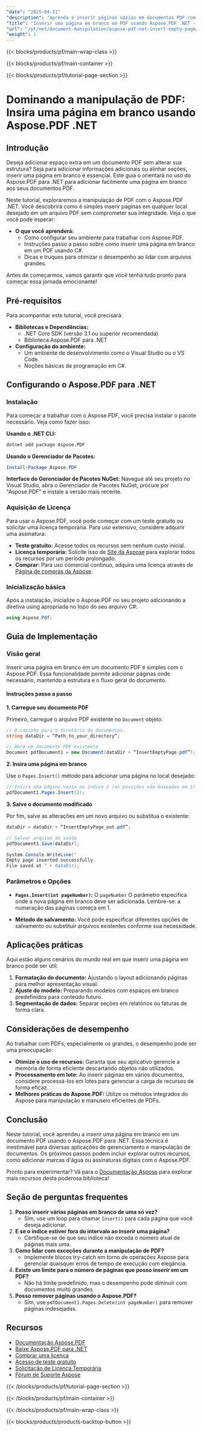 ```yaml
---
"date": "2025-04-11"
"description": "Aprenda a inserir páginas vazias em documentos PDF com facilidade usando o Aspose.PDF para .NET. Siga este guia passo a passo para aprimorar suas habilidades de manipulação de documentos."
"title": "Inserir uma página em branco em PDF usando Aspose.PDF .NET - Um guia completo"
"url": "/pt/net/document-manipulation/aspose-pdf-net-insert-empty-page/"
"weight": 1
---
```


{{< blocks/products/pf/main-wrap-class >}}

{{< blocks/products/pf/main-container >}}

{{< blocks/products/pf/tutorial-page-section >}}


# Dominando a manipulação de PDF: Insira uma página em branco usando Aspose.PDF .NET

## Introdução

Deseja adicionar espaço extra em um documento PDF sem alterar sua estrutura? Seja para adicionar informações adicionais ou alinhar seções, inserir uma página em branco é essencial. Este guia o orientará no uso do Aspose.PDF para .NET para adicionar facilmente uma página em branco aos seus documentos PDF.

Neste tutorial, exploraremos a manipulação de PDF com o Aspose.PDF .NET. Você descobrirá como é simples inserir páginas em qualquer local desejado em um arquivo PDF sem comprometer sua integridade. Veja o que você pode esperar:

- **O que você aprenderá:**
  - Como configurar seu ambiente para trabalhar com Aspose.PDF.
  - Instruções passo a passo sobre como inserir uma página em branco em um PDF usando C#.
  - Dicas e truques para otimizar o desempenho ao lidar com arquivos grandes.

Antes de começarmos, vamos garantir que você tenha tudo pronto para começar essa jornada emocionante!

## Pré-requisitos

Para acompanhar este tutorial, você precisará:

- **Bibliotecas e Dependências:** 
  - .NET Core SDK (versão 3.1 ou superior recomendada)
  - Biblioteca Aspose.PDF para .NET
- **Configuração do ambiente:**
  - Um ambiente de desenvolvimento como o Visual Studio ou o VS Code.
  - Noções básicas de programação em C#.

## Configurando o Aspose.PDF para .NET

### Instalação

Para começar a trabalhar com o Aspose.PDF, você precisa instalar o pacote necessário. Veja como fazer isso:

**Usando o .NET CLI:**

```bash
dotnet add package Aspose.PDF
```

**Usando o Gerenciador de Pacotes:**

```powershell
Install-Package Aspose.PDF
```

**Interface do Gerenciador de Pacotes NuGet:**
Navegue até seu projeto no Visual Studio, abra o Gerenciador de Pacotes NuGet, procure por "Aspose.PDF" e instale a versão mais recente.

### Aquisição de Licença

Para usar o Aspose.PDF, você pode começar com um teste gratuito ou solicitar uma licença temporária. Para uso extensivo, considere adquirir uma assinatura:

- **Teste gratuito:** Acesse todos os recursos sem nenhum custo inicial.
- **Licença temporária:** Solicite isso de [Site da Aspose](https://purchase.aspose.com/temporary-license/) para explorar todos os recursos por um período prolongado.
- **Comprar:** Para uso comercial contínuo, adquira uma licença através de [Página de compras da Aspose](https://purchase.aspose.com/buy).

### Inicialização básica

Após a instalação, inicialize o Aspose.PDF no seu projeto adicionando a diretiva using apropriada no topo do seu arquivo C#:

```csharp
using Aspose.Pdf;
```

## Guia de Implementação

### Visão geral

Inserir uma página em branco em um documento PDF é simples com o Aspose.PDF. Essa funcionalidade permite adicionar páginas onde necessário, mantendo a estrutura e o fluxo geral do documento.

#### Instruções passo a passo

**1. Carregue seu documento PDF**

Primeiro, carregue o arquivo PDF existente no `Document` objeto:

```csharp
// O caminho para o diretório de documentos.
string dataDir = “Path_to_your_directory”;

// Abra um documento PDF existente
Document pdfDocument1 = new Document(dataDir + “InsertEmptyPage.pdf”);
```

**2. Insira uma página em branco**

Use o `Pages.Insert()` método para adicionar uma página no local desejado:

```csharp
// Insira uma página vazia no índice 2 (as posições são baseadas em 1)
pdfDocument1.Pages.Insert(2);
```

**3. Salve o documento modificado**

Por fim, salve as alterações em um novo arquivo ou substitua o existente:

```csharp
dataDir = dataDir + “InsertEmptyPage_out.pdf”;

// Salvar arquivo de saída
pdfDocument1.Save(dataDir);

System.Console.WriteLine("
Empty page inserted successfully.
File saved at " + dataDir);
```

### Parâmetros e Opções

- **`Pages.Insert(int pageNumber)`:** O `pageNumber` O parâmetro especifica onde a nova página em branco deve ser adicionada. Lembre-se: a numeração das páginas começa em 1.
  
- **Método de salvamento:** Você pode especificar diferentes opções de salvamento ou substituir arquivos existentes conforme sua necessidade.

## Aplicações práticas

Aqui estão alguns cenários do mundo real em que inserir uma página em branco pode ser útil:

1. **Formatação do documento:** Ajustando o layout adicionando páginas para melhor apresentação visual.
2. **Ajuste do modelo:** Preparando modelos com espaços em branco predefinidos para conteúdo futuro.
3. **Segmentação de dados:** Separar seções em relatórios ou faturas de forma clara.

## Considerações de desempenho

Ao trabalhar com PDFs, especialmente os grandes, o desempenho pode ser uma preocupação:

- **Otimize o uso de recursos:** Garanta que seu aplicativo gerencie a memória de forma eficiente descartando objetos não utilizados.
- **Processamento em lote:** Ao inserir páginas em vários documentos, considere processá-los em lotes para gerenciar a carga de recursos de forma eficaz.
- **Melhores práticas do Aspose.PDF:** Utilize os métodos integrados do Aspose para manipulação e manuseio eficientes de PDFs.

## Conclusão

Neste tutorial, você aprendeu a inserir uma página em branco em um documento PDF usando o Aspose.PDF para .NET. Essa técnica é inestimável para diversas aplicações de gerenciamento e manipulação de documentos. Os próximos passos podem incluir explorar outros recursos, como adicionar marcas d'água ou assinaturas digitais com o Aspose.PDF.

Pronto para experimentar? Vá para o [Documentação Aspose](https://reference.aspose.com/pdf/net/) para explorar mais recursos desta poderosa biblioteca!

## Seção de perguntas frequentes

1. **Posso inserir várias páginas em branco de uma só vez?**
   - Sim, use um loop para chamar `Insert()` para cada página que você deseja adicionar.
2. **E se o índice estiver fora do intervalo ao inserir uma página?**
   - Certifique-se de que seu índice não exceda o número atual de páginas mais uma.
3. **Como lidar com exceções durante a manipulação de PDF?**
   - Implemente blocos try-catch em torno de operações Aspose para gerenciar quaisquer erros de tempo de execução com elegância.
4. **Existe um limite para o número de páginas que posso inserir em um PDF?**
   - Não há limite predefinido, mas o desempenho pode diminuir com documentos muito grandes.
5. **Posso remover páginas usando o Aspose.PDF?**
   - Sim, use `pdfDocument1.Pages.Delete(int pageNumber)` para remover páginas indesejadas.

## Recursos

- [Documentação Aspose.PDF](https://reference.aspose.com/pdf/net/)
- [Baixe Aspose.PDF para .NET](https://releases.aspose.com/pdf/net/)
- [Comprar uma licença](https://purchase.aspose.com/buy)
- [Acesso de teste gratuito](https://releases.aspose.com/pdf/net/)
- [Solicitação de Licença Temporária](https://purchase.aspose.com/temporary-license/)
- [Fórum de Suporte Aspose](https://forum.aspose.com/c/pdf/10)

{{< /blocks/products/pf/tutorial-page-section >}}

{{< /blocks/products/pf/main-container >}}

{{< /blocks/products/pf/main-wrap-class >}}

{{< blocks/products/products-backtop-button >}}
